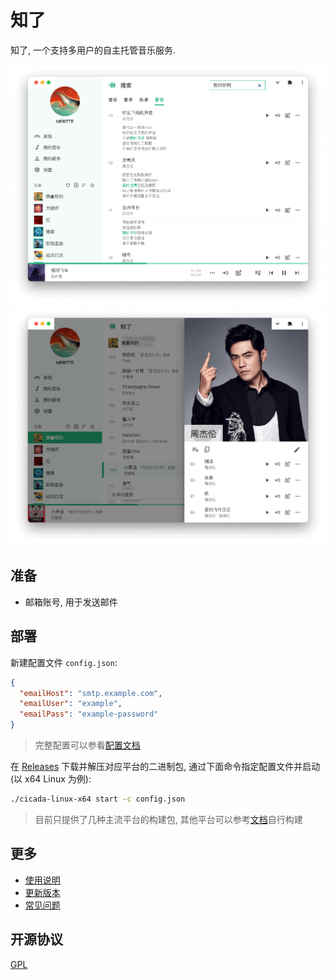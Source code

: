 # 知了

知了, 一个支持多用户的自主托管音乐服务.

![](./docs/thumbnail_1.png)
![](./docs/thumbnail_2.png)

## 准备

- 邮箱账号, 用于发送邮件

## 部署

新建配置文件 `config.json`:

```json
{
  "emailHost": "smtp.example.com",
  "emailUser": "example",
  "emailPass": "example-password"
}
```

> 完整配置可以参看[配置文档](./docs/config/index.md)

在 [Releases](https://github.com/mebtte/cicada/releases) 下载并解压对应平台的二进制包, 通过下面命令指定配置文件并启动(以 x64 Linux 为例):

```sh
./cicada-linux-x64 start -c config.json
```

> 目前只提供了几种主流平台的构建包, 其他平台可以参考[文档](./docs/build/index.md)自行构建

## 更多

- [使用说明](./docs//pwa_usage/index.md)
- [更新版本](./docs/migration/index.md)
- [常见问题](./docs/qa/index.md)

## 开源协议

[GPL](./license)
